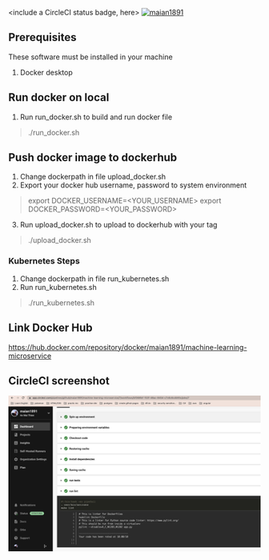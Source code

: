 <include a CircleCI status badge, here>
[![maian1891](https://dl.circleci.com/status-badge/img/gh/maian1891/machine-learning-microservice/tree/master.svg?style=svg)](https://dl.circleci.com/status-badge/redirect/gh/maian1891/machine-learning-microservice/tree/master)

## Prerequisites
These software must be installed in your machine
1. Docker desktop

## Run docker on local
1. Run run_docker.sh to build and run docker file
> ./run_docker.sh

## Push docker image to dockerhub
1. Change dockerpath in file upload_docker.sh
2. Export your docker hub username, password to system environment
> export DOCKER_USERNAME=<YOUR_USERNAME>
> export DOCKER_PASSWORD=<YOUR_PASSWORD>
3. Run upload_docker.sh to upload to dockerhub with your tag
> ./upload_docker.sh

### Kubernetes Steps
1. Change dockerpath in file run_kubernetes.sh
2. Run run_kubernetes.sh
> ./run_kubernetes.sh

## Link Docker Hub
https://hub.docker.com/repository/docker/maian1891/machine-learning-microservice

## CircleCI screenshot
![Passed](screenshots/circleci_lint_success.png)
